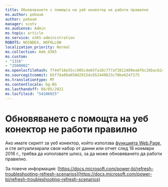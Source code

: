 ```yaml
---
title: Обновяването с помощта на уеб конектор не работи правилно
ms.author: pebaum
author: pebaum
manager: scotv
ms.audience: Admin
ms.topic: article
ms.service: o365-administration
ROBOTS: NOINDEX, NOFOLLOW
localization_priority: Normal
ms.collection: Adm_O365
ms.custom:
- "1316"
- "2500002"
ms.openlocfilehash: ff44f18e55cc905c4e65fa18c777af3812409ea6f6c26bacb24a7758c2749b5a
ms.sourcegitcommit: b5f7da89a650d2915dc652449623c78be6247175
ms.translationtype: MT
ms.contentlocale: bg-BG
ms.lasthandoff: 08/05/2021
ms.locfileid: "54106025"
---
```

# <a name="refresh-using-web-connector-doesnt-work-properly"></a>Обновяването с помощта на уеб конектор не работи правилно

Ако имате скрипт за уеб конектор, който използва [функцията Web.Page,](https://msdn.microsoft.com/library/mt260924.aspx) и сте актуализирали своя набор от данни или отчет след 18 ноември 2016 г., трябва да използвате шлюз, за да може обновяването да работи правилно.

За повече информация: [https://docs.microsoft.com/power-bi/refresh-troubleshooting-refresh-scenarios](https://docs.microsoft.com/power-bi/refresh-troubleshooting-refresh-scenarios)
